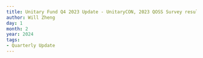 ```yaml
---
title: Unitary Fund Q4 2023 Update - UnitaryCON, 2023 QOSS Survey results, new grants and project updates
author: Will Zheng
day: 1
month: 2
year: 2024
tags: 
- Quarterly Update
---
```



